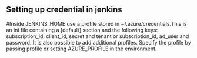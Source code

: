 ## Setting up credential in jenkins

#Inside JENKINS_HOME use a profile stored in ~/.azure/credentials.This is an ini file containing a [default] section and the following keys: subscription_id, client_id, secret and tenant or subscription_id, ad_user and password. It is also possible to add additional profiles. Specify the profile by passing profile or setting AZURE_PROFILE in the environment.
